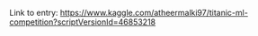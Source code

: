 Link to entry:
https://www.kaggle.com/atheermalki97/titanic-ml-competition?scriptVersionId=46853218
